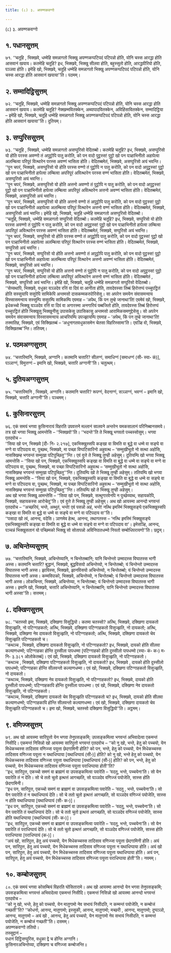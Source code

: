 ```yaml
---
title: (८) ३. अपण्णकवग्गो

---
```

(८) ३. अपण्णकवग्गो  


## १. पधानसुत्तम्

७१. ‘‘चतूहि , भिक्खवे, धम्मेहि समन्नागतो भिक्खु अपण्णकप्पटिपदं पटिपन्नो होति, योनि चस्स आरद्धा होति आसवानं खयाय। कतमेहि चतूहि? इध, भिक्खवे, भिक्खु सीलवा होति, बहुस्सुतो होति, आरद्धवीरियो होति, पञ्ञवा होति। इमेहि खो, भिक्खवे, चतूहि धम्मेहि समन्नागतो भिक्खु अपण्णकप्पटिपदं पटिपन्नो होति, योनि चस्स आरद्धा होति आसवानं खयाया’’ति। पठमम्।  


## २. सम्मादिट्ठिसुत्तम्

७२. ‘‘चतूहि, भिक्खवे, धम्मेहि समन्नागतो भिक्खु अपण्णकप्पटिपदं पटिपन्नो होति, योनि चस्स आरद्धा होति आसवानं खयाय। कतमेहि चतूहि? नेक्खम्मवितक्केन, अब्यापादवितक्केन, अविहिंसावितक्केन, सम्मादिट्ठिया – इमेहि खो, भिक्खवे, चतूहि धम्मेहि समन्नागतो भिक्खु अपण्णकप्पटिपदं पटिपन्नो होति, योनि चस्स आरद्धा होति आसवानं खयाया’’ति। दुतियम्।  


## ३. सप्पुरिससुत्तम्

७३. ‘‘चतूहि , भिक्खवे, धम्मेहि समन्नागतो असप्पुरिसो वेदितब्बो। कतमेहि चतूहि? इध, भिक्खवे, असप्पुरिसो यो होति परस्स अवण्णो तं अपुट्ठोपि पातु करोति, को पन वादो पुट्ठस्स! पुट्ठो खो पन पञ्हाभिनीतो अहापेत्वा अलम्बित्वा परिपूरं वित्थारेन परस्स अवण्णं भासिता होति। वेदितब्बमेतं, भिक्खवे, असप्पुरिसो अयं भवन्ति।  
‘‘पुन चपरं, भिक्खवे, असप्पुरिसो यो होति परस्स वण्णो तं पुट्ठोपि न पातु करोति, को पन वादो अपुट्ठस्स! पुट्ठो खो पन पञ्हाभिनीतो हापेत्वा लम्बित्वा अपरिपूरं अवित्थारेन परस्स वण्णं भासिता होति। वेदितब्बमेतं, भिक्खवे, असप्पुरिसो अयं भवन्ति।  
‘‘पुन चपरं, भिक्खवे, असप्पुरिसो यो होति अत्तनो अवण्णो तं पुट्ठोपि न पातु करोति, को पन वादो अपुट्ठस्स! पुट्ठो खो पन पञ्हाभिनीतो हापेत्वा लम्बित्वा अपरिपूरं अवित्थारेन अत्तनो अवण्णं भासिता होति। वेदितब्बमेतं, भिक्खवे, असप्पुरिसो अयं भवन्ति।  
‘‘पुन चपरं, भिक्खवे, असप्पुरिसो यो होति अत्तनो वण्णो तं अपुट्ठोपि पातु करोति, को पन वादो पुट्ठस्स! पुट्ठो खो पन पञ्हाभिनीतो अहापेत्वा अलम्बित्वा परिपूरं वित्थारेन अत्तनो वण्णं भासिता होति। वेदितब्बमेतं, भिक्खवे, असप्पुरिसो अयं भवन्ति। इमेहि खो, भिक्खवे, चतूहि धम्मेहि समन्नागतो असप्पुरिसो वेदितब्बो।  
‘‘चतूहि, भिक्खवे, धम्मेहि समन्नागतो सप्पुरिसो वेदितब्बो। कतमेहि चतूहि? इध, भिक्खवे, सप्पुरिसो यो होति परस्स अवण्णो तं पुट्ठोपि न पातु करोति, को पन वादो अपुट्ठस्स! पुट्ठो खो पन पञ्हाभिनीतो हापेत्वा लम्बित्वा अपरिपूरं अवित्थारेन परस्स अवण्णं भासिता होति। वेदितब्बमेतं, भिक्खवे, सप्पुरिसो अयं भवन्ति।  
‘‘पुन चपरं, भिक्खवे, सप्पुरिसो यो होति परस्स वण्णो तं अपुट्ठोपि पातु करोति, को पन वादो पुट्ठस्स! पुट्ठो खो पन पञ्हाभिनीतो अहापेत्वा अलम्बित्वा परिपूरं वित्थारेन परस्स वण्णं भासिता होति। वेदितब्बमेतं, भिक्खवे, सप्पुरिसो अयं भवन्ति।  
‘‘पुन चपरं, भिक्खवे, सप्पुरिसो यो होति अत्तनो अवण्णो तं अपुट्ठोपि पातु करोति, को पन वादो पुट्ठस्स! पुट्ठो खो पन पञ्हाभिनीतो अहापेत्वा अलम्बित्वा परिपूरं वित्थारेन अत्तनो अवण्णं भासिता होति। वेदितब्बमेतं, भिक्खवे, सप्पुरिसो अयं भवन्ति।  
‘‘पुन चपरं, भिक्खवे, सप्पुरिसो यो होति अत्तनो वण्णो तं पुट्ठोपि न पातु करोति, को पन वादो अपुट्ठस्स! पुट्ठो खो पन पञ्हाभिनीतो हापेत्वा लम्बित्वा अपरिपूरं अवित्थारेन अत्तनो वण्णं भासिता होति। वेदितब्बमेतं , भिक्खवे, सप्पुरिसो अयं भवन्ति। इमेहि खो, भिक्खवे, चतूहि धम्मेहि समन्नागतो सप्पुरिसो वेदितब्बो।  
‘‘सेय्यथापि, भिक्खवे, वधुका यञ्ञदेव रत्तिं वा दिवं वा आनीता होति, तावदेवस्सा तिब्बं हिरोत्तप्पं पच्चुपट्ठितं होति सस्सुयापि ससुरेपि सामिकेपि अन्तमसो दासकम्मकरपोरिसेसु। सा अपरेन समयेन संवासमन्वाय विस्सासमन्वाय सस्सुम्पि ससुरम्पि सामिकम्पि एवमाह – ‘अपेथ, किं पन तुम्हे जानाथा’ति! एवमेवं खो, भिक्खवे, इधेकच्चो भिक्खु यञ्ञदेव रत्तिं वा दिवं वा अगारस्मा अनगारियं पब्बजितो होति, तावदेवस्स तिब्बं हिरोत्तप्पं पच्चुपट्ठितं होति भिक्खूसु भिक्खुनीसु उपासकेसु उपासिकासु अन्तमसो आरामिकसमणुद्देसेसु। सो अपरेन समयेन संवासमन्वाय विस्सासमन्वाय आचरियम्पि उपज्झायम्पि एवमाह – ‘अपेथ, किं पन तुम्हे जानाथा’ति! तस्मातिह, भिक्खवे, एवं सिक्खितब्बं – ‘अधुनागतवधुकासमेन चेतसा विहरिस्सामा’ति। एवञ्हि वो, भिक्खवे, सिक्खितब्ब’’न्ति। ततियम्।  


## ४. पठमअग्गसुत्तम्

७४. ‘‘चत्तारिमानि, भिक्खवे, अग्गानि। कतमानि चत्तारि? सीलग्गं, समाधिग्गं [समाधग्गं (सी॰ स्या॰ कं)], पञ्ञाग्गं, विमुत्तग्गं – इमानि खो, भिक्खवे, चत्तारि अग्गानी’’ति। चतुत्थम्।  


## ५. दुतियअग्गसुत्तम्

७५. ‘‘चत्तारिमानि , भिक्खवे, अग्गानि। कतमानि चत्तारि? रूपग्गं, वेदनाग्गं, सञ्ञाग्गं, भवग्गं – इमानि खो, भिक्खवे, चत्तारि अग्गानी’’ति। पञ्चमम्।  


## ६. कुसिनारसुत्तम्

७६. एकं समयं भगवा कुसिनारायं विहरति उपवत्तने मल्लानं सालवने अन्तरेन यमकसालानं परिनिब्बानसमये। तत्र खो भगवा भिक्खू आमन्तेसि – ‘‘भिक्खवो’’ति। ‘‘भदन्ते’’ति ते भिक्खू भगवतो पच्चस्सोसुम्। भगवा एतदवोच –  
‘‘सिया खो पन, भिक्खवे [दी॰ नि॰ २.२१७], एकभिक्खुस्सपि कङ्खा वा विमति वा बुद्धे वा धम्मे वा सङ्घे वा मग्गे वा पटिपदाय वा, पुच्छथ, भिक्खवे, मा पच्छा विप्पटिसारिनो अहुवत्थ – ‘सम्मुखीभूतो नो सत्था अहोसि, नासक्खिम्ह भगवन्तं सम्मुखा पटिपुच्छितु’’’न्ति। एवं वुत्ते ते भिक्खू तुण्ही अहेसुम्। दुतियम्पि खो भगवा भिक्खू आमन्तेसि – ‘‘सिया खो पन, भिक्खवे, एकभिक्खुस्सपि कङ्खा वा विमति वा बुद्धे वा धम्मे वा सङ्घे वा मग्गे वा पटिपदाय वा, पुच्छथ, भिक्खवे, मा पच्छा विप्पटिसारिनो अहुवत्थ – ‘सम्मुखीभूतो नो सत्था अहोसि, नासक्खिम्ह भगवन्तं सम्मुखा पटिपुच्छितु’’’न्ति। दुतियम्पि खो ते भिक्खू तुण्ही अहेसुम्। ततियम्पि खो भगवा भिक्खू आमन्तेसि – ‘‘सिया खो पन, भिक्खवे, एकभिक्खुस्सपि कङ्खा वा विमति वा बुद्धे वा धम्मे वा सङ्घे वा मग्गे वा पटिपदाय वा, पुच्छथ, भिक्खवे, मा पच्छा विप्पटिसारिनो अहुवत्थ – ‘सम्मुखीभूतो नो सत्था अहोसि, नासक्खिम्ह भगवन्तं सम्मुखा पटिपुच्छितु’’’न्ति। ततियम्पि खो ते भिक्खू तुण्ही अहेसुम्।  
अथ खो भगवा भिक्खू आमन्तेसि – ‘‘सिया खो पन, भिक्खवे, सत्थुगारवेनपि न पुच्छेय्याथ, सहायकोपि, भिक्खवे, सहायकस्स आरोचेतू’’ति। एवं वुत्ते ते भिक्खू तुण्ही अहेसुम्। अथ खो आयस्मा आनन्दो भगवन्तं एतदवोच – ‘‘अच्छरियं, भन्ते, अब्भुतं, भन्ते! एवं पसन्नो अहं, भन्ते! नत्थि इमस्मिं भिक्खुसङ्घे एकभिक्खुस्सपि कङ्खा वा विमति वा बुद्धे वा धम्मे वा सङ्घे वा मग्गे वा पटिपदाय वा’’ति।  
‘‘पसादा खो त्वं, आनन्द, वदेसि। ञाणमेव हेत्थ, आनन्द, तथागतस्स – ‘नत्थि इमस्मिं भिक्खुसङ्घे एकभिक्खुस्सपि कङ्खा वा विमति वा बुद्धे वा धम्मे वा सङ्घे वा मग्गे वा पटिपदाय वा’। इमेसञ्हि, आनन्द, पञ्चन्नं भिक्खुसतानं यो पच्छिमको भिक्खु सो सोतापन्नो अविनिपातधम्मो नियतो सम्बोधिपरायणो’’ति। छट्ठम्।  


## ७. अचिन्तेय्यसुत्तम्

७७. ‘‘चत्तारिमानि, भिक्खवे, अचिन्तेय्यानि, न चिन्तेतब्बानि; यानि चिन्तेन्तो उम्मादस्स विघातस्स भागी अस्स। कतमानि चत्तारि? बुद्धानं, भिक्खवे, बुद्धविसयो अचिन्तेय्यो, न चिन्तेतब्बो; यं चिन्तेन्तो उम्मादस्स विघातस्स भागी अस्स। झायिस्स, भिक्खवे, झानविसयो अचिन्तेय्यो, न चिन्तेतब्बो; यं चिन्तेन्तो उम्मादस्स विघातस्स भागी अस्स। कम्मविपाको, भिक्खवे, अचिन्तेय्यो, न चिन्तेतब्बो; यं चिन्तेन्तो उम्मादस्स विघातस्स भागी अस्स। लोकचिन्ता, भिक्खवे, अचिन्तेय्या, न चिन्तेतब्बा; यं चिन्तेन्तो उम्मादस्स विघातस्स भागी अस्स। इमानि खो, भिक्खवे, चत्तारि अचिन्तेय्यानि, न चिन्तेतब्बानि; यानि चिन्तेन्तो उम्मादस्स विघातस्स भागी अस्सा’’ति। सत्तमम्।  


## ८. दक्खिणसुत्तम्

७८. ‘‘चतस्सो इमा, भिक्खवे, दक्खिणा विसुद्धियो। कतमा चतस्सो? अत्थि, भिक्खवे, दक्खिणा दायकतो विसुज्झति, नो पटिग्गाहकतो; अत्थि, भिक्खवे, दक्खिणा पटिग्गाहकतो विसुज्झति, नो दायकतो; अत्थि, भिक्खवे, दक्खिणा नेव दायकतो विसुज्झति, नो पटिग्गाहकतो; अत्थि, भिक्खवे, दक्खिणा दायकतो चेव विसुज्झति पटिग्गाहकतो च।  
‘‘कथञ्च , भिक्खवे, दक्खिणा दायकतो विसुज्झति, नो पटिग्गाहकतो? इध, भिक्खवे, दायको होति सीलवा कल्याणधम्मो; पटिग्गाहका होन्ति दुस्सीला पापधम्मा [पटिग्गाहको होति दुस्सीलो पापधम्मो (स्या॰ कं॰ क॰) म॰ नि॰ ३.३८१ ओलोकेतब्बं]। एवं खो, भिक्खवे, दक्खिणा दायकतो विसुज्झति, नो पटिग्गाहकतो।  
‘‘कथञ्च , भिक्खवे, दक्खिणा पटिग्गाहकतो विसुज्झति, नो दायकतो? इध, भिक्खवे , दायको होति दुस्सीलो पापधम्मो; पटिग्गाहका होन्ति सीलवन्तो कल्याणधम्मा। एवं खो, भिक्खवे, दक्खिणा पटिग्गाहकतो विसुज्झति, नो दायकतो।  
‘‘कथञ्च, भिक्खवे, दक्खिणा नेव दायकतो विसुज्झति, नो पटिग्गाहकतो? इध, भिक्खवे, दायको होति दुस्सीलो पापधम्मो; पटिग्गाहकापि होन्ति दुस्सीला पापधम्मा। एवं खो, भिक्खवे, दक्खिणा नेव दायकतो विसुज्झति, नो पटिग्गाहकतो।  
‘‘कथञ्च, भिक्खवे, दक्खिणा दायकतो चेव विसुज्झति पटिग्गाहकतो च? इध, भिक्खवे, दायको होति सीलवा कल्याणधम्मो; पटिग्गाहकापि होन्ति सीलवन्तो कल्याणधम्मा। एवं खो, भिक्खवे, दक्खिणा दायकतो चेव विसुज्झति पटिग्गाहकतो च। इमा खो, भिक्खवे, चतस्सो दक्खिणा विसुद्धियो’’ति। अट्ठमम्।  


## ९. वणिज्जसुत्तम्

७९. अथ खो आयस्मा सारिपुत्तो येन भगवा तेनुपसङ्कमि; उपसङ्कमित्वा भगवन्तं अभिवादेत्वा एकमन्तं निसीदि। एकमन्तं निसिन्नो खो आयस्मा सारिपुत्तो भगवन्तं एतदवोच – ‘‘को नु खो, भन्ते, हेतु को पच्चयो, येन मिधेकच्चस्स तादिसाव वणिज्जा पयुत्ता छेदगामिनी होति? को पन, भन्ते, हेतु को पच्चयो, येन मिधेकच्चस्स तादिसाव वणिज्जा पयुत्ता न यथाधिप्पाया [यथाधिप्पायं (सी॰)] होति? को नु खो, भन्ते हेतु को पच्चयो, येन मिधेकच्चस्स तादिसाव वणिज्जा पयुत्ता यथाधिप्पाया [यथाधिप्पायं (सी॰)] होति? को पन, भन्ते, हेतु को पच्चयो, येन मिधेकच्चस्स तादिसाव वणिज्जा पयुत्ता पराधिप्पाया होती’’ति?  
‘‘इध, सारिपुत्त, एकच्चो समणं वा ब्राह्मणं वा उपसङ्कमित्वा पवारेति – ‘वदतु, भन्ते, पच्चयेना’ति। सो येन पवारेति तं न देति। सो चे ततो चुतो इत्थत्तं आगच्छति, सो यञ्ञदेव वणिज्जं पयोजेति, सास्स होति छेदगामिनी।  
‘‘इध पन, सारिपुत्त, एकच्चो समणं वा ब्राह्मणं वा उपसङ्कमित्वा पवारेति – ‘वदतु , भन्ते, पच्चयेना’ति। सो येन पवारेति तं न यथाधिप्पायं देति। सो चे ततो चुतो इत्थत्तं आगच्छति, सो यञ्ञदेव वणिज्जं पयोजेति, सास्स न होति यथाधिप्पाया [यथाधिप्पायं (सी॰ क॰)]।  
‘‘इध पन, सारिपुत्त, एकच्चो समणं वा ब्राह्मणं वा उपसङ्कमित्वा पवारेति – ‘वदतु, भन्ते, पच्चयेना’ति। सो येन पवारेति तं यथाधिप्पायं देति। सो चे ततो चुतो इत्थत्तं आगच्छति, सो यञ्ञदेव वणिज्जं पयोजेति, सास्स होति यथाधिप्पाया [यथाधिप्पायं (सी॰ क॰)]।  
‘‘इध, सारिपुत्त, एकच्चो समणं वा ब्राह्मणं वा उपसङ्कमित्वा पवारेति – ‘वदतु, भन्ते, पच्चयेना’ति। सो येन पवारेति तं पराधिप्पायं देति। सो चे ततो चुतो इत्थत्तं आगच्छति, सो यञ्ञदेव वणिज्जं पयोजेति, सास्स होति पराधिप्पाया [पराधिप्पायं (क॰)]।  
‘‘अयं खो, सारिपुत्त, हेतु अयं पच्चयो, येन मिधेकच्चस्स तादिसाव वणिज्जा पयुत्ता छेदगामिनी होति। अयं पन, सारिपुत्त, हेतु अयं पच्चयो, येन मिधेकच्चस्स तादिसाव वणिज्जा पयुत्ता न यथाधिप्पाया होति। अयं खो पन, सारिपुत्त, हेतु अयं पच्चयो, येन मिधेकच्चस्स तादिसाव वणिज्जा पयुत्ता यथाधिप्पाया होति। अयं पन, सारिपुत्त, हेतु अयं पच्चयो, येन मिधेकच्चस्स तादिसाव वणिज्जा पयुत्ता पराधिप्पाया होती’’ति। नवमम्।  


## १०. कम्बोजसुत्तम्

८०. एकं समयं भगवा कोसम्बियं विहरति घोसितारामे। अथ खो आयस्मा आनन्दो येन भगवा तेनुपसङ्कमि; उपसङ्कमित्वा भगवन्तं अभिवादेत्वा एकमन्तं निसीदि। एकमन्तं निसिन्नो खो आयस्मा आनन्दो भगवन्तं एतदवोच –  
‘‘को नु खो, भन्ते, हेतु को पच्चयो, येन मातुगामो नेव सभायं निसीदति, न कम्मन्तं पयोजेति, न कम्बोजं गच्छती’’ति? ‘‘कोधनो, आनन्द, मातुगामो; इस्सुकी, आनन्द, मातुगामो; मच्छरी , आनन्द, मातुगामो; दुप्पञ्ञो, आनन्द, मातुगामो – अयं खो , आनन्द, हेतु अयं पच्चयो, येन मातुगामो नेव सभायं निसीदति, न कम्मन्तं पयोजेति, न कम्बोजं गच्छती’’ति। दसमम्।  
अपण्णकवग्गो ततियो।  
तस्सुद्दानं –  
पधानं दिट्ठिसप्पुरिस, वधुका द्वे च होन्ति अग्गानि।  
कुसिनारअचिन्तेय्या, दक्खिणा च वणिज्जा कम्बोजन्ति॥  